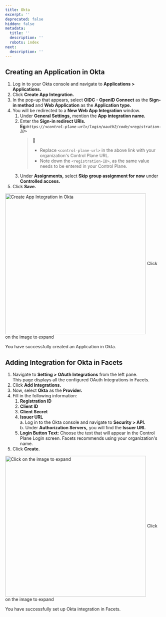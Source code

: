 ```yaml
---
title: Okta
excerpt: ''
deprecated: false
hidden: false
metadata:
  title: ''
  description: ''
  robots: index
next:
  description: ''
---
```

## Creating an Application in Okta

1. Log in to your Okta console and navigate to **Applications > Applications.**
2. Click **Create App Integration.**
3. In the pop-up that appears, select **OIDC - OpenID Connect** as the **Sign-in method** and **Web Application** as the **Application type.**
4. You will be redirected to a **New Web App Integration** window.
   1. Under **General Settings,** mention the **App integration name.**
   2. Enter the **Sign-in redirect URIs.**\
      **Eg:***`https://<control-plane-url>/login/oauth2/code/<registration-ID>`*
      > 📘
      >
      > * Replace `<control-plane-url>` in the above link with your organization's Control Plane URL.
      > * Note down the `<registration-ID>`, as the same value needs to be entered in your Control Plane.
   3. Under **Assignments,** select **Skip group assignment for now** under **Controlled access.**
5. Click **Save.**

<Image alt="Create App Integration in Okta" align="center" width="450px" border={true} src="https://files.readme.io/62e338d-okta.gif">
  Click on the image to expand
</Image>

You have successfully created an Application in Okta.

## Adding Integration for Okta in Facets

1. Navigate to **Setting > OAuth Integrations** from the left pane.\
   This page displays all the configured OAuth Integrations in Facets.
2. Click **Add Integrations.**
3. Now, select **Okta** as the **Provider.**
4. Fill in the following information:
   1. **Registration ID**
   2. **Client ID**
   3. **Client Secret**
   4. **Issuer URL**\
      a. Log in to the Okta console and navigate to **Security > API.**\
      b. Under **Authorization Servers,** you will find the **Issuer URI.**
   5. **Login Button Text:** Choose the text that will appear in the Control Plane Login screen. Facets recommends using your organization's name.
5. Click **Create.**

<Image alt="Click on the image to expand" align="center" width="450px" border={true} src="https://files.readme.io/f495585-image.png">
  Click on the image to expand
</Image>

You have successfully set up Okta integration in Facets.
